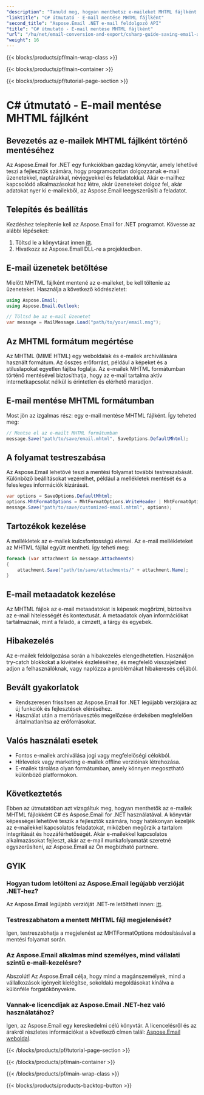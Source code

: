 ```yaml
---
"description": "Tanuld meg, hogyan menthetsz e-maileket MHTML fájlként C# és Aspose.Email használatával .NET-hez. Lépésről lépésre útmutató kódpéldákkal és GYIK-kel."
"linktitle": "C# útmutató - E-mail mentése MHTML fájlként"
"second_title": "Aspose.Email .NET e-mail feldolgozó API"
"title": "C# útmutató - E-mail mentése MHTML fájlként"
"url": "/hu/net/email-conversion-and-export/csharp-guide-saving-email-as-mhtml-file/"
"weight": 16
---
```


{{< blocks/products/pf/main-wrap-class >}}

{{< blocks/products/pf/main-container >}}

{{< blocks/products/pf/tutorial-page-section >}}

# C# útmutató - E-mail mentése MHTML fájlként


## Bevezetés az e-mailek MHTML fájlként történő mentéséhez

Az Aspose.Email for .NET egy funkciókban gazdag könyvtár, amely lehetővé teszi a fejlesztők számára, hogy programozottan dolgozzanak e-mail üzenetekkel, naptárakkal, névjegyekkel és feladatokkal. Akár e-mailhez kapcsolódó alkalmazásokat hoz létre, akár üzeneteket dolgoz fel, akár adatokat nyer ki e-mailekből, az Aspose.Email leegyszerűsíti a feladatot.

## Telepítés és beállítás

Kezdéshez telepítenie kell az Aspose.Email for .NET programot. Kövesse az alábbi lépéseket:

1. Töltsd le a könyvtárat innen [itt](https://releases.aspose.com/email/net).
2. Hivatkozz az Aspose.Email DLL-re a projektedben.

## E-mail üzenetek betöltése

Mielőtt MHTML fájlként mentené az e-maileket, be kell töltenie az üzeneteket. Használja a következő kódrészletet:

```csharp
using Aspose.Email;
using Aspose.Email.Outlook;

// Töltsd be az e-mail üzenetet
var message = MailMessage.Load("path/to/your/email.msg");
```

## Az MHTML formátum megértése

Az MHTML (MIME HTML) egy weboldalak és e-mailek archiválására használt formátum. Az összes erőforrást, például a képeket és a stíluslapokat egyetlen fájlba foglalja. Az e-mailek MHTML formátumban történő mentésével biztosíthatja, hogy az e-mail tartalma aktív internetkapcsolat nélkül is érintetlen és elérhető maradjon.

## E-mail mentése MHTML formátumban

Most jön az izgalmas rész: egy e-mail mentése MHTML fájlként. Így teheted meg:

```csharp
// Mentse el az e-mailt MHTML formátumban
message.Save("path/to/save/email.mhtml", SaveOptions.DefaultMhtml);
```

## A folyamat testreszabása

Az Aspose.Email lehetővé teszi a mentési folyamat további testreszabását. Különböző beállításokat vezérelhet, például a mellékletek mentését és a felesleges információk kizárását.

```csharp
var options = SaveOptions.DefaultMhtml;
options.MhtFormatOptions = MhtFormatOptions.WriteHeader | MhtFormatOptions.HideExtraPrintHeader;
message.Save("path/to/save/customized-email.mhtml", options);
```

## Tartozékok kezelése

A mellékletek az e-mailek kulcsfontosságú elemei. Az e-mail mellékleteket az MHTML fájllal együtt mentheti. Így teheti meg:

```csharp
foreach (var attachment in message.Attachments)
{
    attachment.Save("path/to/save/attachments/" + attachment.Name);
}
```

## E-mail metaadatok kezelése

Az MHTML fájlok az e-mail metaadatokat is képesek megőrizni, biztosítva az e-mail hitelességét és kontextusát. A metaadatok olyan információkat tartalmaznak, mint a feladó, a címzett, a tárgy és egyebek.

## Hibakezelés

Az e-mailek feldolgozása során a hibakezelés elengedhetetlen. Használjon try-catch blokkokat a kivételek észleléséhez, és megfelelő visszajelzést adjon a felhasználóknak, vagy naplózza a problémákat hibakeresés céljából.

## Bevált gyakorlatok

- Rendszeresen frissítsen az Aspose.Email for .NET legújabb verziójára az új funkciók és fejlesztések eléréséhez.
- Használat után a memóriavesztés megelőzése érdekében megfelelően ártalmatlanítsa az erőforrásokat.

## Valós használati esetek

- Fontos e-mailek archiválása jogi vagy megfelelőségi célokból.
- Hírlevelek vagy marketing e-mailek offline verzióinak létrehozása.
- E-mailek tárolása olyan formátumban, amely könnyen megosztható különböző platformokon.

## Következtetés

Ebben az útmutatóban azt vizsgáltuk meg, hogyan menthetők az e-mailek MHTML fájlokként C# és Aspose.Email for .NET használatával. A könyvtár képességei lehetővé teszik a fejlesztők számára, hogy hatékonyan kezeljék az e-mailekkel kapcsolatos feladatokat, miközben megőrzik a tartalom integritását és hozzáférhetőségét. Akár e-mailekkel kapcsolatos alkalmazásokat fejleszt, akár az e-mail munkafolyamatát szeretné egyszerűsíteni, az Aspose.Email az Ön megbízható partnere.

## GYIK

### Hogyan tudom letölteni az Aspose.Email legújabb verzióját .NET-hez?

Az Aspose.Email legújabb verzióját .NET-re letöltheti innen: [itt](https://releases.aspose.com/email/net).

### Testreszabhatom a mentett MHTML fájl megjelenését?

Igen, testreszabhatja a megjelenést az MHTFormatOptions módosításával a mentési folyamat során.

### Az Aspose.Email alkalmas mind személyes, mind vállalati szintű e-mail-kezelésre?

Abszolút! Az Aspose.Email célja, hogy mind a magánszemélyek, mind a vállalkozások igényeit kielégítse, sokoldalú megoldásokat kínálva a különféle forgatókönyvekre.

### Vannak-e licencdíjak az Aspose.Email .NET-hez való használatához?

Igen, az Aspose.Email egy kereskedelmi célú könyvtár. A licencelésről és az árakról részletes információkat a következő címen talál: [Aspose.Email weboldal](https://www.aspose.com/purchase/default.aspx).

{{< /blocks/products/pf/tutorial-page-section >}}

{{< /blocks/products/pf/main-container >}}

{{< /blocks/products/pf/main-wrap-class >}}

{{< blocks/products/products-backtop-button >}}